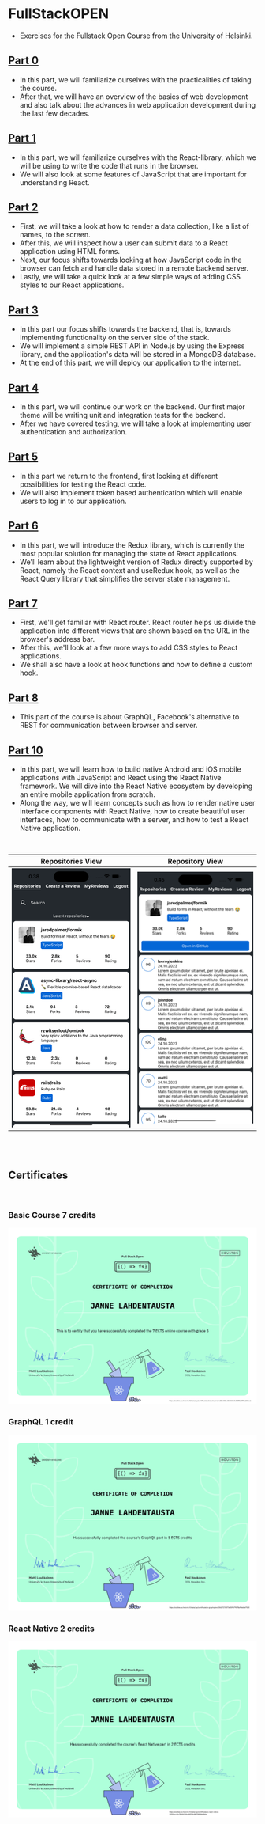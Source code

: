 # FullStackOPEN

- Exercises for the Fullstack Open Course from the University of Helsinki.

## [Part 0](https://github.com/JanneJulius/FullStackOPEN/tree/main/Part0)
- In this part, we will familiarize ourselves with the practicalities of taking the course.
- After that, we will have an overview of the basics of web development and also talk about the advances in web application development during the last few decades.
  
## [Part 1](https://github.com/JanneJulius/FullStackOPEN/tree/main/Part1)
- In this part, we will familiarize ourselves with the React-library, which we will be using to write the code that runs in the browser.
- We will also look at some features of JavaScript that are important for understanding React.
  
## [Part 2](https://github.com/JanneJulius/FullStackOPEN/tree/main/Part2)
- First, we will take a look at how to render a data collection, like a list of names, to the screen.
- After this, we will inspect how a user can submit data to a React application using HTML forms.
- Next, our focus shifts towards looking at how JavaScript code in the browser can fetch and handle data stored in a remote backend server.
- Lastly, we will take a quick look at a few simple ways of adding CSS styles to our React applications.
  
## [Part 3](https://github.com/JanneJulius/FullStackOPEN/tree/main/Part3)
- In this part our focus shifts towards the backend, that is, towards implementing functionality on the server side of the stack.
- We will implement a simple REST API in Node.js by using the Express library, and the application's data will be stored in a MongoDB database.
- At the end of this part, we will deploy our application to the internet.

## [Part 4](https://github.com/JanneJulius/FullStackOPEN/tree/main/Part4)
- In this part, we will continue our work on the backend. Our first major theme will be writing unit and integration tests for the backend.
- After we have covered testing, we will take a look at implementing user authentication and authorization.
  
## [Part 5](https://github.com/JanneJulius/FullStackOPEN/tree/main/Part5)
- In this part we return to the frontend, first looking at different possibilities for testing the React code.
- We will also implement token based authentication which will enable users to log in to our application.
  
## [Part 6](https://github.com/JanneJulius/FullStackOPEN/tree/main/Part6)
- In this part, we will introduce the Redux library, which is currently the most popular solution for managing the state of React applications.
- We'll learn about the lightweight version of Redux directly supported by React, namely the React context and useRedux hook, as well as the React Query library that simplifies the server state management.
  
## [Part 7](https://github.com/JanneJulius/FullStackOPEN/tree/main/Part7)
- First, we'll get familiar with React router. React router helps us divide the application into different views that are shown based on the URL in the browser's address bar.
- After this, we'll look at a few more ways to add CSS styles to React applications.
- We shall also have a look at hook functions and how to define a custom hook.

## [Part 8](https://github.com/JanneJulius/FullStackOPEN/tree/main/Part8)
- This part of the course is about GraphQL, Facebook's alternative to REST for communication between browser and server.
  
## [Part 10](https://github.com/JanneJulius/FullStackOPEN/tree/main/Part10)
- In this part, we will learn how to build native Android and iOS mobile applications with JavaScript and React using the React Native framework. We will dive into the React Native ecosystem by developing an entire mobile application from scratch.
- Along the way, we will learn concepts such as how to render native user interface components with React Native, how to create beautiful user interfaces, how to communicate with a server, and how to test a React Native application.
<br>

Repositories View            |  Repository View
:-------------------------:|:-------------------------:
![](Images/Basic.png)  |  ![](Images/RepositoryDetail.png)

<br>
<br>

## Certificates
<br>

### Basic Course 7 credits
![Use cases](/Certificates/certificate-fullstack.png)
<br>

### GraphQL 1 credit
![Use cases](/Certificates/certificate-graphql.png)
<br>

### React Native 2 credits
![Use cases](/Certificates/certificate-reactnative.png)
<br>

